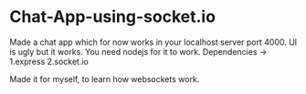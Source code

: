 # Chat-App-using-socket.io

Made a chat app which for now works in your localhost server port 4000.
UI is ugly but it works.
You need nodejs for it to work.
Dependencies -> 1.express 2.socket.io

Made it for myself, to learn how websockets work.
